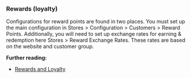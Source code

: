 ### Rewards (loyalty)

Configurations for reward points are found in two places. You must set up the main configuration in Stores > Configuration > Customers > Reward Points. Additionally, you will need to set up exchange rates for earning & redemption here Stores > Reward Exchange Rates. These rates are based on the website and customer group.

**Further reading:**
* [Rewards and Loyalty](https://docs.magento.com/m2/ee/user_guide/marketing/rewards-loyalty.html)
